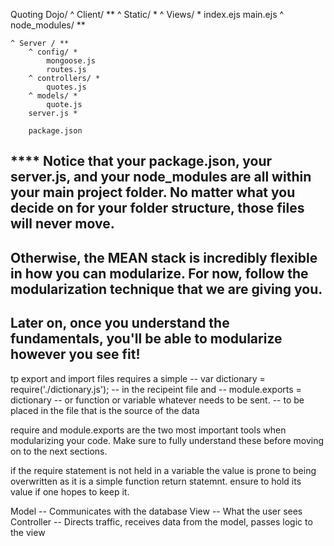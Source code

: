 Quoting Dojo/ 
    ^ Client/ **
        ^ Static/ *
        ^ Views/ *
            index.ejs
            main.ejs
    ^ node_modules/ **

    ^ Server / **
        ^ config/ *
            mongoose.js
            routes.js
        ^ controllers/ *
            quotes.js
        ^ models/ *
            quote.js
        server.js * 

        package.json

**** Notice that your package.json, your server.js, and your node_modules are all within your main project folder.  No matter what you decide on for your folder structure, those files will never move.
 -
Otherwise, the MEAN stack is incredibly flexible in how you can modularize. 
For now, follow the modularization technique that we are giving you.
 -
Later on, once you understand the fundamentals, you'll be able to modularize however you see fit!
 -

tp export and import files requires a simple --
var dictionary = require('./dictionary.js');
-- in the recipeint file and --
module.exports = dictionary -- or function or variable whatever needs to be sent. 
-- to be placed in the file that is the source of the data

require and module.exports are the two most important tools when modularizing your code. Make sure to fully understand these before moving on to the next sections.

if the require statement is not held in a variable the value is prone to being overwritten as it is a simple function return statemnt. ensure to hold its value if one hopes to keep it. 

Model --	    Communicates with the database
View --	        What the user sees
Controller --   Directs traffic, receives data from the model, passes logic to the view